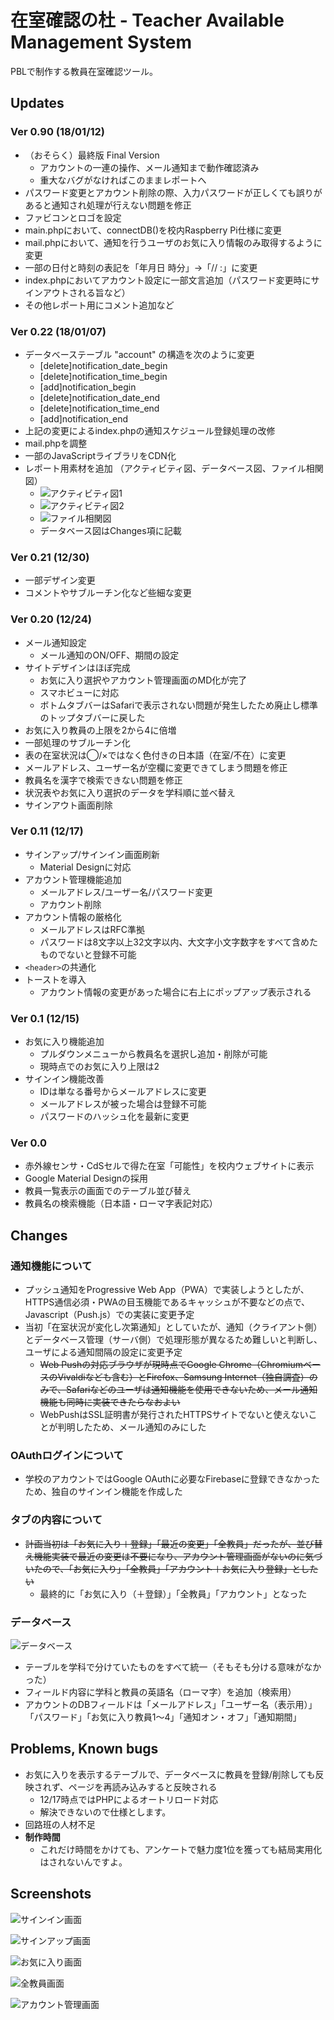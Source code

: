 # 在室確認の杜 - Teacher Available Management System

PBLで制作する教員在室確認ツール。

## Updates

### Ver 0.90 (18/01/12)

- （おそらく）最終版 Final Version
  - アカウントの一連の操作、メール通知まで動作確認済み
  - 重大なバグがなければこのままレポートへ
- パスワード変更とアカウント削除の際、入力パスワードが正しくても誤りがあると通知され処理が行えない問題を修正
- ファビコンとロゴを設定
- main.phpにおいて、connectDB()を校内Raspberry Pi仕様に変更
- mail.phpにおいて、通知を行うユーザのお気に入り情報のみ取得するように変更
- 一部の日付と時刻の表記を「年月日 時分」->「// :」に変更
- index.phpにおいてアカウント設定に一部文言追加（パスワード変更時にサインアウトされる旨など）
- その他レポート用にコメント追加など

### Ver 0.22 (18/01/07)

- データベーステーブル "account" の構造を次のように変更
  - [delete]notification\_date\_begin
  - [delete]notification\_time\_begin
  - [add]notification\_begin
  - [delete]notification\_date\_end
  - [delete]notification\_time\_end
  - [add]notification\_end
- 上記の変更によるindex.phpの通知スケジュール登録処理の改修
- mail.phpを調整
- 一部のJavaScriptライブラリをCDN化
- レポート用素材を追加 （アクティビティ図、データベース図、ファイル相関図）
  - ![アクティビティ図1](https://raw.githubusercontent.com/st14d07/Teacher-Available-Checker/master/imgs/activity-diagram1.png)
  - ![アクティビティ図2](https://raw.githubusercontent.com/st14d07/Teacher-Available-Checker/master/imgs/activity-diagram2.png)
  - ![ファイル相関図](https://raw.githubusercontent.com/st14d07/Teacher-Available-Checker/master/imgs/file-relationship.jpg)
  - データベース図はChanges項に記載


### Ver 0.21 (12/30)

- 一部デザイン変更
- コメントやサブルーチン化など些細な変更

### Ver 0.20 (12/24)

- メール通知設定
  - メール通知のON/OFF、期間の設定
- サイトデザインはほぼ完成
  - お気に入り選択やアカウント管理画面のMD化が完了
  - スマホビューに対応
  - ボトムタブバーはSafariで表示されない問題が発生したため廃止し標準のトップタブバーに戻した
- お気に入り教員の上限を2から4に倍増
- 一部処理のサブルーチン化
- 表の在室状況は◯/×ではなく色付きの日本語（在室/不在）に変更
- メールアドレス、ユーザー名が空欄に変更できてしまう問題を修正
- 教員名を漢字で検索できない問題を修正
- 状況表やお気に入り選択のデータを学科順に並べ替え
- サインアウト画面削除

### Ver 0.11 (12/17)

- サインアップ/サインイン画面刷新
  - Material Designに対応
- アカウント管理機能追加
  - メールアドレス/ユーザー名/パスワード変更
  - アカウント削除
- アカウント情報の厳格化
  - メールアドレスはRFC準拠
  - パスワードは8文字以上32文字以内、大文字小文字数字をすべて含めたものでないと登録不可能
- `<header>`の共通化
- トーストを導入
  - アカウント情報の変更があった場合に右上にポップアップ表示される

### Ver 0.1 (12/15)

- お気に入り機能追加
  - プルダウンメニューから教員名を選択し追加・削除が可能
  - 現時点でのお気に入り上限は2
- サインイン機能改善
  - IDは単なる番号からメールアドレスに変更
  - メールアドレスが被った場合は登録不可能
  - パスワードのハッシュ化を最新に変更

### Ver 0.0
- 赤外線センサ・CdSセルで得た在室「可能性」を校内ウェブサイトに表示
- Google Material Designの採用
- 教員一覧表示の画面でのテーブル並び替え
- 教員名の検索機能（日本語・ローマ字表記対応）

## Changes

### 通知機能について

- プッシュ通知をProgressive Web App（PWA）で実装しようとしたが、HTTPS通信必須・PWAの目玉機能であるキャッシュが不要などの点で、Javascript（Push.js）での実装に変更予定
- 当初「在室状況が変化し次第通知」としていたが、通知（クライアント側）とデータベース管理（サーバ側）で処理形態が異なるため難しいと判断し、ユーザによる通知間隔の設定に変更予定
  -	 <del>Web Pushの対応ブラウザが現時点でGoogle Chrome（ChromiumベースのVivaldiなども含む）とFirefox、Samsung Internet（独自調査）のみで、Safariなどのユーザは通知機能を使用できないため、メール通知機能も同時に実装できたらなおよい</del>
  -	 WebPushはSSL証明書が発行されたHTTPSサイトでないと使えないことが判明したため、メール通知のみにした

### OAuthログインについて

- 学校のアカウントではGoogle OAuthに必要なFirebaseに登録できなかったため、独自のサインイン機能を作成した

### タブの内容について
- <del>計画当初は「お気に入り＋登録」「最近の変更」「全教員」だったが、並び替え機能実装で最近の変更は不要になり、アカウント管理画面がないのに気づいたので、「お気に入り」「全教員」「アカウント＋お気に入り登録」としたい</del>
  - 最終的に「お気に入り（＋登録）」「全教員」「アカウント」となった

### データベース

![データベース](https://raw.githubusercontent.com/st14d07/Teacher-Available-Checker/master/imgs/database.jpg)

- テーブルを学科で分けていたものをすべて統一（そもそも分ける意味がなかった）
- フィールド内容に学科と教員の英語名（ローマ字）を追加（検索用）
- アカウントのDBフィールドは「メールアドレス」「ユーザー名（表示用）」「パスワード」「お気に入り教員1〜4」「通知オン・オフ」「通知期間」

## Problems, Known bugs
- お気に入りを表示するテーブルで、データベースに教員を登録/削除しても反映されず、ページを再読み込みすると反映される
  - 12/17時点ではPHPによるオートリロード対応
  - 解決できないので仕様とします。
- 回路班の人材不足
- **制作時間**
  - これだけ時間をかけても、アンケートで魅力度1位を獲っても結局実用化はされないんですよ。

## Screenshots

![サインイン画面](https://raw.githubusercontent.com/st14d07/Teacher-Available-Checker/master/imgs/tac-signin.jpg)

![サインアップ画面](https://raw.githubusercontent.com/st14d07/Teacher-Available-Checker/master/imgs/tac-signup.jpg)

![お気に入り画面](https://raw.githubusercontent.com/st14d07/Teacher-Available-Checker/master/imgs/tac-favorite.jpg)

![全教員画面](https://raw.githubusercontent.com/st14d07/Teacher-Available-Checker/master/imgs/tac-all.jpg)

![アカウント管理画面](https://raw.githubusercontent.com/st14d07/Teacher-Available-Checker/master/imgs/tac-settings.jpg)
